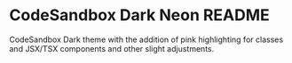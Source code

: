 # CodeSandbox Dark Neon README

CodeSandbox Dark theme with the addition of pink highlighting for classes and JSX/TSX components and other slight adjustments.
